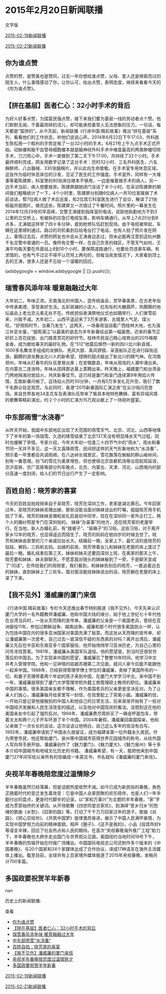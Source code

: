 







# 2015年2月20日新闻联播
 文字版








[2015-02-19新闻联播](/xinwenlianbo/20150219)


[2015-02-21新闻联播](/xinwenlianbo/20150221)





## 你为谁点赞


点赞的赞，是赞美也是赞同，过去一年你想给谁点赞，父母、爱人还是擦肩而过的陌生人，什么事情感动了你，让你认可，给出点赞，表明态度，继续来看看今天的《你为谁点赞》。


## 【拼在基层】医者仁心：32小时手术的背后


为好人好事点赞，为国富民强点赞，接下来我们要为基层一线的劳动者点个赞。他们默默无闻，干着最琐碎的活儿，却可能承担着常人无法想象的压力，一句话，每天都是“蛮拼的”。从今天起，新闻联播《行进中国·精彩故事》推出“拼在基层”系列，看看他们的工作状态，听他们说说心声。2014年6月22日下午17:03，外科医生陈松用一个胜利的手势定格了一台32小时的手术。6月21号上午九点手术正式开始。动脉瘤和脑干血管母细胞瘤本就是脑神经外科手术中难度最高的两类肿瘤切除手术，刀刀惊心中，手术一直做到了第二天下午17:00，共持续了32个小时。手术最终顺利完成，网友用数字记录了这台手术：历时32小时、三名外科医生、六名麻醉师、八台器械、330张脑棉片，并以此向生命致敬。在手术室专用休息区域，这张作为临时休息床位的沙发，见证了医生的工作强度。手术室外，同样有一大堆事等着陈建屏，科室里的80张床位根本不够用，一边是催着做手术的病人，另一边手术当前，病人想要放弃。陈建屏跟她闭门谈话了半个小时。在采访陈建屏的期间我们粗略统计了一下，4个小时里，陈建屏分别跟6位病人一共10位家属做了术前谈话，帮7位病人做了术后巡查，和2位其它科室医生进行了会诊，解读了21张核磁共振图片。做完这些，陈建屏又一次错过了午餐时间。照片里的一幕发生在2014年12月29号的早高峰，交警王涛接到指挥室的电话，说距他执勤地方不到3公里的立交桥上，有被拆的应急灯电缆坠落，影响车辆通行。从早上7点20分到8点多，王涛就这样举了四十多分钟，直到抢修队伍赶到现场。由于电缆被举起，车辆在这里顺利通过。路过的司机看到后给电台打了电话，也有人拍了照片发在网上。事情过去后，点赞的网友也许会从王涛身边走过，但未必能再注意到这杭州数千名交警中普通的一员。像所有交警一样，在自己负责的辖区，不管天气如何，王涛平均每天要在外面站上8到10个小时，要保障道路通行，也要处罚违章车辆。有求情的，也有气不过又不得不认罚骂上两句的，但每当突发情况下，大家看到顶上去的王涛，很多人还是不忘给一个温暖的回应。





 (adsbygoogle = window.adsbygoogle || []).push({});

 
## 瑞雪春风添年味 暖意融融过大年


大年初二，年味正浓。天南海北的中国人，逛传统庙会，赏早春美景，在古老年俗中传承美德、享受美好生活。五彩斑斓的小泥人、红彤彤的大糖葫芦，热腾腾的地坛庙会上老北京元素无处不在。传统民俗表演祭地仪式也如期举行，人们冒雪前来，兴致不减。大年初二，山西平遥迎来了3万多游客，古城里人气足、煤火旺。“好雨知时节，当春乃发生”，这两天，一场春雨滋润着广西桂林大地，也为漓江补足水量，“烟雨漓江”以最美的姿态为羊年新春绘出第一幅画卷。迟来的春节正好赶上百花绽放、出门踏青赏花的好时节。桂林市民自己精心培育出的2015株郁金香，成为献给春天的最好礼物。在“512”地震后焕然一新的四川北川新县城，1000多名舞龙手组成的龙狮队、羌风大鼓、禹风锣鼓、采莲船队正在进行踩街巡游。翻腾的游龙舞出北川人的新希望、铿锵的鼓点敲出了新北川的精气神。在河南郑州，年味从打春牛的队伍里冒出来；在安徽歙县，年味从观戏的人潮中涌出来。在内蒙古二连浩特，年味从团拜那达慕上蒸腾出来。昨天晚上，福建厦门和台湾金门两地隔海对放焰火，共庆新春佳节。这已经是厦门和金门连续第9年用焰火传情，互致新春问候了。这场焰火历时30分钟，一共有5万多发礼花升空，吸引了数千名群众驻足观赏。与此同时，香港“2015新春国际汇演之夜”在尖沙咀闪亮登场。来自世界各地34支花车及表演队伍带来了极具本地特色舞狮、富有异域风情的歌舞等精彩演出，约２个小时的汇演为15万观众献上了一场视听盛宴。


## 中东部雨雪“水浇春”


从昨天开始，我国中东部地区出现了大范围的雨雪天气，北京、河北、山西等地降下了羊年的第一场瑞雪。久违的降雪结束了北京137天没有明显降水天气过程，同时也缓解了旱情。专家介绍，今年大年初一恰逢二十四节气中的“雨水”，雨水和春节同一天并不多见，这一天又喜降雨雪，民间把这样的天气形象地称为“水浇春”，预示着一年里都会风调雨顺。在八达岭长城景区，雪花飘落在蜿蜒的群山峻岭间，别有一番意境。纷飞的雪花为美景增色，但也使得北京首都机场等出现航班延误，京沪高铁、京广高铁等部分列车晚点，北京、内蒙古、天津、河北、山西境内的部分高速一度封闭，给人们的节日出行产生了一定影响。


## 百姓自拍：晓芳家的喜宴


今天的百姓自拍视频来自于吴晓芳，晓芳在深圳工作，老家是湖北黄石。今年回家过年，吴晓芳的妹妹吴珊出嫁，那些没能当面对妹妹说出的叮嘱，姐姐晓芳用手机拍了下来。晓芳的妹妹吴珊和吴礼启是初中同学，现在在深圳同一家外企打工。两个人的婚纱照是专门在深圳拍的。 妹妹“办喜事”的地方，选在晓芳家的老屋举行。在当地，新人办婚礼前，有“缝被子”、“装箱子”的习俗。这些习俗，对于离开家乡12年的晓芳，也显得遥远而陌生了。晓芳的妈妈在她四岁的时候去世了。晓芳和妹妹由家里的几个亲戚拉扯长大。结婚前一晚，全家上下，最忙活的是晓芳的姑姑、舅妈，三妈和五妈。出嫁的前夜，晓芳带着女儿和妹妹在老屋的床上度过了最后一晚。婚礼结束后第三天，妹妹和妹夫还要回深圳上班，在离家的那天上午，晓芳要和妹妹、妹夫聊聊天。不愿意面对镜头的妹妹躲到了一旁，于是聊天变成了“问话“。在传给我们的视频里，我们看到，和妹妹告别后的晓芳，一直追着远去的妹妹，直到妹妹上了三轮车。面对面没能给妹妹说出的话，晓芳躺在老屋的床上录了下来。


## 【我不见外】潘威廉的厦门来信


《行进中国·精彩故事》专栏今天还推出春节特别报道《我不见外》，今天先来认识厦门大学的一名外籍教师潘威廉。他和中国大陆的缘分，始于他上世纪七十年代他在台湾当兵时，一张从天而降的宣传单。潘威廉的父亲是一个美国老兵，曾经在亚洲服役11年，参加过朝鲜战争、越南战争。威廉和那个时代很多美国民众一样，认为包括中国在内的很多亚洲国家对美国充满了敌意。而这张从天而降的宣传单，却让潘威廉第一次思考，自己过去一直深信不疑的东西真的对吗？离开台湾后，潘威廉又先后在中亚和东南亚多个国家服役，他开始悄悄学习亚洲历史，为自己心里的问号寻找答案。1981年，潘威廉从美国军队退役。他的愿望是，到当时还很贫穷落后的中国去。为了实现来中国的愿望，潘威廉花了整整10年时间。他学习中文并考入管理学院。他和一见钟情的姑娘苏珊第二次见面，就问人家今后能不能跟他一起来中国。1988年，已经获得管理学博士学位的潘威廉，卖掉了美国所有的一切，和妻子苏珊带着两个年幼的孩子来到中国，在厦门大学学习中文。来中国不到一年，潘威廉就得到了厦门大学管理学院外籍工商管理硕士教师的职位。潘威廉来中国的事情，很多美国亲友都不理解，作为美国老兵的父亲更是坚决反对。为了让亲人们放心，潘威廉每月给家里写一封信，在信里配上了简笔小画。潘威廉的信，一开始只是记录他接触到的中国人和他自己的日常生活，后来渐渐开始有了一些对中国经济发展和人民生活改变的描述，以及他对中国现状的看法。没想到这在他的美国亲友中引起了强烈反对。1994年，潘威廉费尽周折买了一辆金杯面包车，带着太太和两个儿子开车环游了半个中国。2004年暑假，潘威廉回美国探亲，他和父亲做了一次长长的谈话，这次谈话让他明白，自己这么多年的信没有白写。1992年，潘威廉申请到了中国永久居留证，成为福建省第一位外籍永久居民。作为荣誉市民，他还帮助厦门、泉州等中国城市获得世界花园城市的称号。从给外国人写向导手册开始，潘威廉创作了《魅力厦门》、《魅力厦大》、《魅力泉州》等十多本介绍中国城市和地域文化历史的书籍。 潘威廉希望，有一天，能把他来到中国厦门27年间写给父亲所有的信编成一本英文书，书名就叫《潘威廉的厦门来信》。


## 央视羊年春晚陪您度过温情除夕


羊年春晚虽然已经落幕，但是话题热度依然不减。如今已成为新民俗的春晚，角色正随着时代的变迁发生着改变：它是中国人全家团聚的欢乐陪伴，也是人们一年辛勤付出的盘点，更是时代脚步的记录。以“家和万事兴”为主题的羊年春晚，“家”字成为贯穿始终的关键词。从开场歌舞《四世同堂合家欢》，到演绎“思乡归乡”的愁绪的歌曲《乡愁》、《回家的路》等，打动了千千万万回家过年的游子。歌曲《丝路》、《把心交给你》、《共筑中国梦》旋律激昂奋进，展示了中国人民满怀豪情，为实现中国梦努力向前的精神面貌。相声《圈子》、《这不是我的》，小品《投其所好》等语言辛辣，回应了社会热点和人民的期待。在首次“央视春晚海外推广工程”助力下，羊年春晚也大跨步走出国门与世界观众见面。美国纽约当地时间18号下午，羊年春晚的剪辑开始在时报广场播出。中国国际电视总公司还制作多个版本的《中国春晚》，与20个国家和34个家媒体达成了合作协议，译成17种语言在海外主流媒体上播出。截至目前，全球共有上百家境外媒体报道了2015年央视春晚，发稿共计700多篇。


## 多国政要祝贺羊年新春


nan






历史上的新闻联播:

 查看
 

* [你为谁点赞](#你为谁点赞)
* [【拼在基层】医者仁心：32小时手术的背后](#【拼在基层】医者仁心：32小时手术的背后)
* [瑞雪春风添年味 暖意融融过大年](#瑞雪春风添年味-暖意融融过大年)
* [中东部雨雪“水浇春”](#中东部雨雪“水浇春”)
* [百姓自拍：晓芳家的喜宴](#百姓自拍：晓芳家的喜宴)
* [【我不见外】潘威廉的厦门来信](#【我不见外】潘威廉的厦门来信)
* [央视羊年春晚陪您度过温情除夕](#央视羊年春晚陪您度过温情除夕)
* [多国政要祝贺羊年新春](#多国政要祝贺羊年新春)






[2015-02-19新闻联播](/xinwenlianbo/20150219)


[2015-02-21新闻联播](/xinwenlianbo/20150221)



